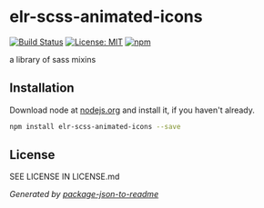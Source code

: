 # elr-scss-animated-icons

[![Build Status](https://travis-ci.org/Beth3346/elr-scss-animated-icons.svg?branch=master)](https://travis-ci.org/Beth3346/elr-scss-animated-icons)
[![License: MIT](https://img.shields.io/badge/License-MIT-yellow.svg)](https://opensource.org/licenses/MIT)
[![npm](https://img.shields.io/npm/dm/elr-scss-animated-icons.svg?style=flat)]()

a library of sass mixins



## Installation

Download node at [nodejs.org](http://nodejs.org) and install it, if you haven't already.

```sh
npm install elr-scss-animated-icons --save
```

## License

SEE LICENSE IN LICENSE.md

_Generated by [package-json-to-readme](https://github.com/zeke/package-json-to-readme)_
